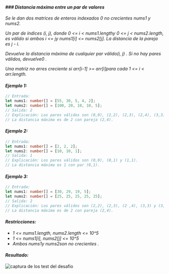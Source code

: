 #### _###_ _Distancia máxima entre un par de valores_

_Se le dan dos matrices de enteros indexados 0 no crecientes nums1 y nums2._

_Un par de índices (i, j), donde 0 <= i < nums1.lengthy 0 <= j < nums2.length, es válido si ambos i <= jy nums1[i] <= nums2[j]. La distancia de la pareja es j - i._

_Devuelve la distancia máxima de cualquier par válido(i, j) . Si no hay pares válidos, devuelve0 ._

_Una matriz no arres creciente si arr[i-1] >= arr[i]para cada 1 <= i < arr.length._

#### _Ejemplo 1:_

```typescript
// Entrada:
let nums1: number[] = [55, 30, 5, 4, 2];
let nums2: number[] = [100, 20, 10, 10, 5];
// Salida: 2
// Explicación: Los pares válidos son (0,0), (2,2), (2,3), (2,4), (3,3), (3,4) y (4,4).
// La distancia máxima es de 2 con pareja (2,4).
```

#### _Ejemplo 2:_

```typescript
// Entrada:
let nums1: number[] = [2, 2, 2];
let nums2: number[] = [10, 10, 1];
// Salida: 1
// Explicación: Los pares válidos son (0,0), (0,1) y (1,1).
// La distancia máxima es 1 con par (0,1).
```

#### _Ejemplo 3:_

```typescript
// Entrada:
let nums1: number[] = [30, 29, 19, 5];
let nums2: number[] = [25, 25, 25, 25, 25];
// Salida: 2
// Explicación: Los pares válidos son (2,2), (2,3), (2 ,4), (3,3) y (3,4).
// La distancia máxima es de 2 con pareja (2,4).
```

#### _Restricciones:_

- _1 <= nums1.length, nums2.length <= 10^5_
- _1 <= nums1[i], nums2[j] <= 10^5_
- _Ambos nums1y nums2son no crecientes ._

#### _Resultado:_

![captura de los test del desafio](https://github.com/jean-carlos-19/leetcode/blob/master/captura/challengue-?-?.png)

